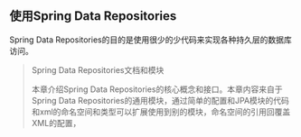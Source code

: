 ##  使用Spring Data Repositories

Spring Data Repositories的目的是使用很少的少代码来实现各种持久层的数据库访问。

> Spring Data Repositories文档和模块
>
> 本章介绍Spring Data Repositories的核心概念和接口。本章内容来自于Spring Data Repositories的通用模块，通过简单的配置和JPA模块的代码和xml的命名空间和类型可以扩展使用到别的模块，命名空间的引用回覆盖XML的配置，